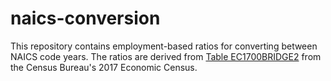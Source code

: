 # naics-conversion
This repository contains employment-based ratios for converting between NAICS code years. The ratios are derived from [Table EC1700BRIDGE2](https://data.census.gov/table?q=EC1700BRIDGE2) from the Census Bureau's 2017 Economic Census.


